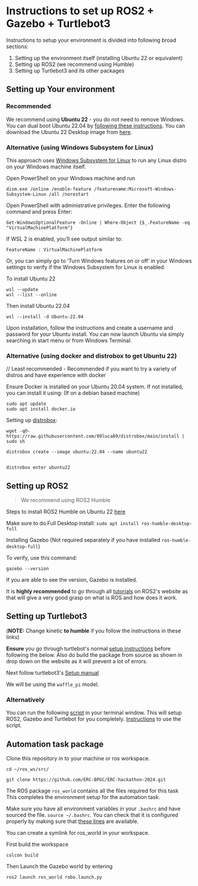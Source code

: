 # Instructions to set up ROS2 + Gazebo + Turtlebot3


Instructions to setup your environment is divided into following broad sections:

1. Setting up the environment itself (installing Ubuntu 22 or equivalent)
2. Setting up ROS2 (we recommend using Humble)
3. Setting up Turtlebot3 and its other packages



## Setting up Your environment

### Recommended

We recommend using **Ubuntu 22** - you do not need to remove Windows. You can dual boot Ubuntu 22.04 by [following these instructions](https://www.xda-developers.com/dual-boot-windows-11-linux/). You can download the Ubuntu 22 Desktop image from [here](https://releases.ubuntu.com/jammy/).

### Alternative (using Windows Subsystem for Linux)

This approach uses [Windows Subsystem for Linux](https://learn.microsoft.com/en-us/windows/wsl/about) to run any Linux distro on your Windows machine itself.

Open PowerShell on your Windows machine and run
```
dism.exe /online /enable-feature /featurename:Microsoft-Windows-Subsystem-Linux /all /norestart
```

Open PowerShell with administrative privileges.
Enter the following command and press Enter:
```
Get-WindowsOptionalFeature -Online | Where-Object {$_.FeatureName -eq "VirtualMachinePlatform"}
```
If WSL 2 is enabled, you’ll see output similar to:
```
FeatureName : VirtualMachinePlatform
```
Or, you can simply go to ‘Turn Windows features on or off‘ in your Windows settings to verify if the Windows Subsystem for Linux is enabled.


To install Ubuntu 22
```
wsl --update
wsl --list --online
```
Then install Ubuntu 22.04
```
wsl --install -d Ubuntu-22.04
```
Upon installation, follow the instructions and create a username and password for your Ubuntu install. You can now launch Ubuntu via simply searching in start menu or from Windows Terminal.


### Alternative (using docker and distrobox to get Ubuntu 22)

// Least recommended - Recommended if you want to try a variety of distros and have experience with docker

Ensure Docker is installed on your Ubuntu 20.04 system. If not installed, you can install it using:
(If on a debian based machine)
```
sudo apt update
sudo apt install docker.io
```

Setting up [distrobox](https://github.com/89luca89/distrobox):
```
wget -qO- https://raw.githubusercontent.com/89luca89/distrobox/main/install | sudo sh
```


```
distrobox create --image ubuntu:22.04 --name ubuntu22


distrobox enter ubuntu22
```


## Setting up ROS2

> We recommend using ROS2 Humble

Steps to install ROS2 Humble on Ubuntu 22 [here](https://docs.ros.org/en/humble/Installation/Ubuntu-Install-Debians.html)

Make sure to do Full Desktop install: `sudo apt install ros-humble-desktop-full`

Installing Gazebo (Not required separately if you have installed ```ros-humble-desktop-full```)

To verify, use this command:
```
gazebo --version
```
If you are able to see the version, Gazebo is installed.


It is **highly recommended** to go through all [tutorials](https://docs.ros.org/en/humble/Tutorials.html) on ROS2's website as that will give a very good grasp on what is ROS and how does it work.

## Setting up Turtlebot3

(**NOTE:** Change kinetic **to humble** if you follow the instructions in these links)

**Ensure** you go through turtlebot's normal [setup instructions](https://emanual.robotis.com/docs/en/platform/turtlebot3/quick-start/) before following the below. Also do build the package from source as shown in drop down on the website as it will prevent a lot of errors.

Next follow turtlebot3's [Setup manual](https://emanual.robotis.com/docs/en/platform/turtlebot3/simulation/)

We will be using the `waffle_pi` model.
<br>

### Alternatively

You can run the following [script](https://gist.github.com/vimarsh244/ba9adf6ae3a298180aa85adfe15193f5) in your terminal window. This will setup ROS2, Gazebo and Turtlebot for you completely. [Instructions](https://gist.github.com/vimarsh244/ba9adf6ae3a298180aa85adfe15193f5?permalink_comment_id=5099679#gistcomment-5099679) to use the script.

## Automation task package
Clone this repository in to your machine or ros workspace.
```
cd ~/ros_ws/src/
```
```
git clone https://github.com/ERC-BPGC/ERC-hackathon-2024.git
```

The ROS package ```ros_world``` contains all the files required for this task<br>
This completes the environment setup for the automation task.

Make sure you have all environment variables in your `.bashrc` and have sourced the file. `source ~/.bashrc`. You can check that it is configured properly by making sure that [these lines](https://gist.github.com/vimarsh244/ba9adf6ae3a298180aa85adfe15193f5?permalink_comment_id=5099676#gistcomment-5099676) are available.

You can create a symlink for ros_world in your workspace.

First build the workspace

```colcon build```

Then Launch the Gazebo world by entering

```ros2 launch ros_world robo.launch.py```